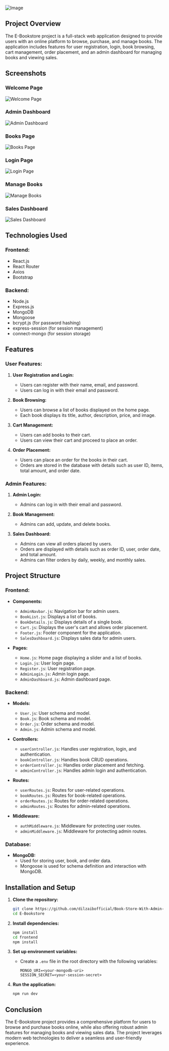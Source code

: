 ![Image](https://github.com/user-attachments/assets/a51b83c7-1655-40dd-bae2-50efbe5c4a27)
## Project Overview
The E-Bookstore project is a full-stack web application designed to provide users with an online platform to browse, purchase, and manage books. The application includes features for user registration, login, book browsing, cart management, order placement, and an admin dashboard for managing books and viewing sales.

## Screenshots

### Welcome Page
![Welcome Page](screenshot/welcomePage.png)

### Admin Dashboard
![Admin Dashboard](screenshot/adminDashboard.png)

### Books Page
![Books Page](screenshot/books.png)

### Login Page
![Login Page](screenshot/login.png)

### Manage Books
![Manage Books](screenshot/manageBooks.png)

### Sales Dashboard
![Sales Dashboard](screenshot/salesDashboard.png)


## Technologies Used

### Frontend:
- React.js
- React Router
- Axios
- Bootstrap

### Backend:
- Node.js
- Express.js
- MongoDB
- Mongoose
- bcrypt.js (for password hashing)
- express-session (for session management)
- connect-mongo (for session storage)

## Features

### User Features:
1. **User Registration and Login:**
   - Users can register with their name, email, and password.
   - Users can log in with their email and password.

2. **Book Browsing:**
   - Users can browse a list of books displayed on the home page.
   - Each book displays its title, author, description, price, and image.

3. **Cart Management:**
   - Users can add books to their cart.
   - Users can view their cart and proceed to place an order.

4. **Order Placement:**
   - Users can place an order for the books in their cart.
   - Orders are stored in the database with details such as user ID, items, total amount, and order date.

### Admin Features:
1. **Admin Login:**
   - Admins can log in with their email and password.

2. **Book Management:**
   - Admins can add, update, and delete books.

3. **Sales Dashboard:**
   - Admins can view all orders placed by users.
   - Orders are displayed with details such as order ID, user, order date, and total amount.
   - Admins can filter orders by daily, weekly, and monthly sales.

## Project Structure

### Frontend:
- **Components:**
  - `AdminNavbar.js`: Navigation bar for admin users.
  - `BookList.js`: Displays a list of books.
  - `BookDetails.js`: Displays details of a single book.
  - `Cart.js`: Displays the user's cart and allows order placement.
  - `Footer.js`: Footer component for the application.
  - `SalesDashboard.js`: Displays sales data for admin users.

- **Pages:**
  - `Home.js`: Home page displaying a slider and a list of books.
  - `Login.js`: User login page.
  - `Register.js`: User registration page.
  - `AdminLogin.js`: Admin login page.
  - `AdminDashboard.js`: Admin dashboard page.

### Backend:
- **Models:**
  - `User.js`: User schema and model.
  - `Book.js`: Book schema and model.
  - `Order.js`: Order schema and model.
  - `Admin.js`: Admin schema and model.

- **Controllers:**
  - `userController.js`: Handles user registration, login, and authentication.
  - `bookController.js`: Handles book CRUD operations.
  - `orderController.js`: Handles order placement and fetching.
  - `adminController.js`: Handles admin login and authentication.

- **Routes:**
  - `userRoutes.js`: Routes for user-related operations.
  - `bookRoutes.js`: Routes for book-related operations.
  - `orderRoutes.js`: Routes for order-related operations.
  - `adminRoutes.js`: Routes for admin-related operations.

- **Middleware:**
  - `authMiddleware.js`: Middleware for protecting user routes.
  - `adminMiddleware.js`: Middleware for protecting admin routes.

### Database:
- **MongoDB:**
  - Used for storing user, book, and order data.
  - Mongoose is used for schema definition and interaction with MongoDB.

## Installation and Setup

1. **Clone the repository:**
   ```bash
   git clone https://github.com/dilzaibofficial/Book-Store-With-Admin-dashboard-Mern-Stack.git
   cd E-Bookstore
   ```

2. **Install dependencies:**
   ```bash
   npm install
   cd frontend
   npm install
   ```

3. **Set up environment variables:**
   - Create a `.env` file in the root directory with the following variables:
     ```env
     MONGO_URI=<your-mongodb-uri>
     SESSION_SECRET=<your-session-secret>
     ```

4. **Run the application:**
   ```bash
   npm run dev
   ```

## Conclusion
The E-Bookstore project provides a comprehensive platform for users to browse and purchase books online, while also offering robust admin features for managing books and viewing sales data. The project leverages modern web technologies to deliver a seamless and user-friendly experience.
